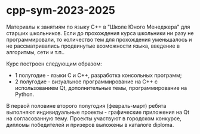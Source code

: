# cpp-sym-2023-2025
Материалы к занятиям по языку C++ в "Школе Юного Менеджера" для старших школьников.
Если до прохождения курса школьники ни разу не программировали, то количество тем для прохождения уменьшалось и не рассматривались продвинутые возможности языка, введение в алгоритмы, сети и т.п..

Курс построен следующим образом:
- 1 полугодие - языки C и C++, разработка консольных программ;
- 2 полугодие - визуальное программирование на C++ с использованием Qt, дополнительные темы, программирование на Python.

В первой половине второго полугодия (февраль-март) ребята выполняют индивидуальные проекты - графические приложения на Qt на согласованную тему. Проекты участвуют в городском конкурсе, дипломы победителей и призеров выложены в каталоге diploma.
